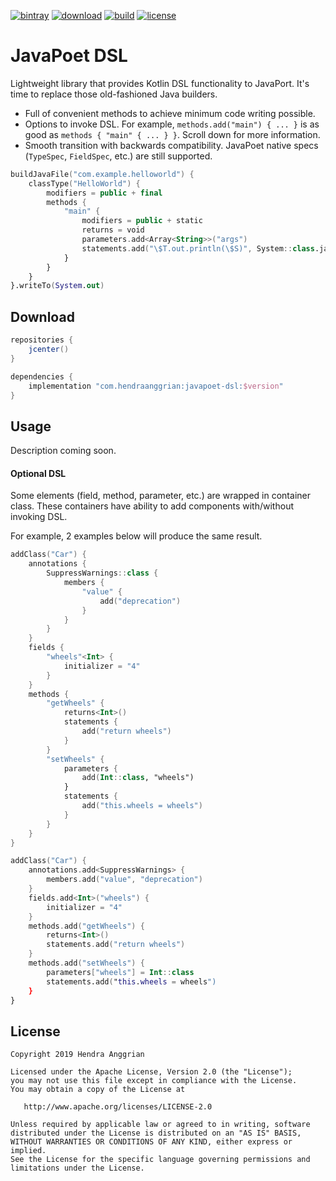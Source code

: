 [![bintray](https://img.shields.io/badge/bintray-maven-brightgreen.svg)](https://bintray.com/hendraanggrian/maven)
[![download](https://api.bintray.com/packages/hendraanggrian/maven/javapoet-dsl/images/download.svg)](https://bintray.com/hendraanggrian/maven/javapoet-dsl/_latestVersion)
[![build](https://travis-ci.com/hendraanggrian/javapoet-dsl.svg)](https://travis-ci.com/hendraanggrian/javapoet-dsl)
[![license](https://img.shields.io/badge/license-Apache--2.0-blue.svg)](http://www.apache.org/licenses/LICENSE-2.0)

JavaPoet DSL
============
Lightweight library that provides Kotlin DSL functionality to JavaPort. It's time to replace those old-fashioned Java builders.

 * Full of convenient methods to achieve minimum code writing possible.
 * Options to invoke DSL. For example, `methods.add("main") { ... }` is as good as `methods { "main" { ... } }`. Scroll down for more information.
 * Smooth transition with backwards compatibility. JavaPoet native specs (`TypeSpec`, `FieldSpec`, etc.) are still supported.

```kotlin
buildJavaFile("com.example.helloworld") {
    classType("HelloWorld") {
        modifiers = public + final
        methods {
            "main" {
                modifiers = public + static
                returns = void
                parameters.add<Array<String>>("args")
                statements.add("\$T.out.println(\$S)", System::class.java, "Hello, JavaPoet!")
            }
        }
    }
}.writeTo(System.out)
```

Download
--------
```gradle
repositories {
    jcenter()
}

dependencies {
    implementation "com.hendraanggrian:javapoet-dsl:$version"
}
```

Usage
-----
Description coming soon.

#### Optional DSL

Some elements (field, method, parameter, etc.) are wrapped in container class. These containers have ability to add components with/without invoking DSL.

For example, 2 examples below will produce the same result.

```kotlin
addClass("Car") {
    annotations {
        SuppressWarnings::class {
            members {
                "value" {
                    add("deprecation")
                }
            }
        }
    }
    fields {
        "wheels"<Int> {
            initializer = "4"
        }
    }
    methods {
        "getWheels" {
            returns<Int>()
            statements {
                add("return wheels")
            }
        }
        "setWheels" {
            parameters {
                add(Int::class, "wheels")
            }
            statements {
                add("this.wheels = wheels")
            }
        }
    }
}

addClass("Car") {
    annotations.add<SuppressWarnings> {
        members.add("value", "deprecation")
    }
    fields.add<Int>("wheels") {
        initializer = "4"
    }
    methods.add("getWheels") {
        returns<Int>()
        statements.add("return wheels")
    }
    methods.add("setWheels") {
        parameters["wheels"] = Int::class
        statements.add("this.wheels = wheels")
    }
}
```

License
-------
    Copyright 2019 Hendra Anggrian

    Licensed under the Apache License, Version 2.0 (the "License");
    you may not use this file except in compliance with the License.
    You may obtain a copy of the License at

       http://www.apache.org/licenses/LICENSE-2.0

    Unless required by applicable law or agreed to in writing, software
    distributed under the License is distributed on an "AS IS" BASIS,
    WITHOUT WARRANTIES OR CONDITIONS OF ANY KIND, either express or implied.
    See the License for the specific language governing permissions and
    limitations under the License.
